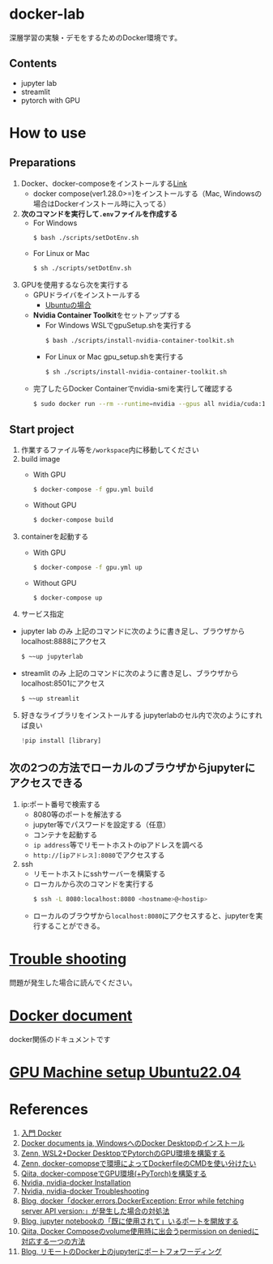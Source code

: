 # docker-lab
深層学習の実験・デモをするためのDocker環境です。

## Contents
- jupyter lab
- streamlit
- pytorch with GPU

# How to use
## Preparations
1. Docker、docker-composeをインストールする[Link](./docs/docker_doc.md)
    - docker compose(ver1.28.0>=)をインストールする（Mac, Windowsの場合はDockerインストール時に入ってる）
2. **次のコマンドを実行して`.env`ファイルを作成する**
    - For Windows
        ```sh
        $ bash ./scripts/setDotEnv.sh
        ```
    - For Linux or Mac
        ```sh
        $ sh ./scripts/setDotEnv.sh
        ```
3. GPUを使用するなら次を実行する
    - GPUドライバをインストールする
        - [Ubuntuの場合](./docs/ubuntu2204_GPU_machine_setup.md)
    - **Nvidia Container Toolkit**をセットアップする
        - For Windows
            WSLでgpuSetup.shを実行する
            ```sh
            $ bash ./scripts/install-nvidia-container-toolkit.sh
            ```
        - For Linux or Mac
            gpu_setup.shを実行する
            ```sh
            $ sh ./scripts/install-nvidia-container-toolkit.sh
            ```
    - 完了したらDocker Containerでnvidia-smiを実行して確認する
        ```sh
        $ sudo docker run --rm --runtime=nvidia --gpus all nvidia/cuda:11.6.2-base-ubuntu20.04 nvidia-smi
        ```
## Start project
1. 作業するファイル等を`/workspace`内に移動してください
2. build image
    - With GPU
        ```sh
        $ docker-compose -f gpu.yml build
        ```

    - Without GPU
        ```sh
        $ docker-compose build
        ```
3. containerを起動する
    - With GPU
        ```sh
        $ docker-compose -f gpu.yml up
        ```

    - Without GPU
        ```sh
        $ docker-compose up
        ```
4. サービス指定
- jupyter lab のみ
    上記のコマンドに次のように書き足し、ブラウザからlocalhost:8888にアクセス
    ```sh
    $ ~~up jupyterlab
    ```

- streamlit のみ
    上記のコマンドに次のように書き足し、ブラウザからlocalhost:8501にアクセス
    ```sh
    $ ~~up streamlit
    ```
5. 好きなライブラリをインストールする
    jupyterlabのセル内で次のようにすれば良い
    ```python
    !pip install [library]
    ```

## 次の2つの方法でローカルのブラウザからjupyterにアクセスできる
1. ip:ポート番号で検索する
    - 8080等のポートを解法する
    - jupyter等でパスワードを設定する（任意）
    - コンテナを起動する
    - `ip address`等でリモートホストのipアドレスを調べる
    - `http://[ipアドレス]:8080`でアクセスする
2. ssh
    - リモートホストにsshサーバーを構築する
    - ローカルから次のコマンドを実行する
        ```sh
        $ ssh -L 8080:localhost:8080 <hostname>@<hostip>
        ```
    - ローカルのブラウザから`localhost:8080`にアクセスすると、jupyterを実行することができる。


# [Trouble shooting](./docs/trouble_shooting.md)
問題が発生した場合に読んでください。

# [Docker document](./docs/docker_doc.md)
docker関係のドキュメントです

# [GPU Machine setup Ubuntu22.04](./docs/ubuntu2204_GPU_machine_setup.md)

# References
1. [入門 Docker](https://y-ohgi.com/introduction-docker/)
2. [Docker documents ja, WindowsへのDocker Desktopのインストール](https://docs.docker.jp/docker-for-windows/install.html)
1. [Zenn, WSL2+Docker DesktopでPytorchのGPU環境を構築する](https://zenn.dev/takeguchi/articles/361e12a5321095)
2. [Zenn, docker-comopseで環境によってDockerfileのCMDを使い分けたい](https://zenn.dev/akira_kashihara/articles/073b4b19a13840)
3. [Qiita, docker-composeでGPU環境(+PyTorch)を構築する](https://qiita.com/Sicut_study/items/32eb5dbaec514de4fc45)
4. [Nvidia, nvidia-docker Installation](https://docs.nvidia.com/datacenter/cloud-native/container-toolkit/install-guide.html#docker)
5. [Nvidia, nvidia-docker Troubleshooting](https://docs.nvidia.com/datacenter/cloud-native/container-toolkit/troubleshooting.html)
6. [Blog, docker「docker.errors.DockerException: Error while fetching server API version:」が発生した場合の対処法](https://mebee.info/2021/10/13/post-44471/)
7. [Blog, jupyter notebookの「既に使用されて」いるポートを開放する](https://life-is-miracle-wind.blog.jp/archives/30965602.html)
8. [Qiita, Docker Composeのvolume使用時に出会うpermission on deniedに対応する一つの方法](https://qiita.com/cheekykorkind/items/ba912b62d1f59ea1b41e)
9. [Blog, リモートのDocker上のjupyterにポートフォワーディング](https://no-retire-no-life.com/ec2-docker-jupyter/)
